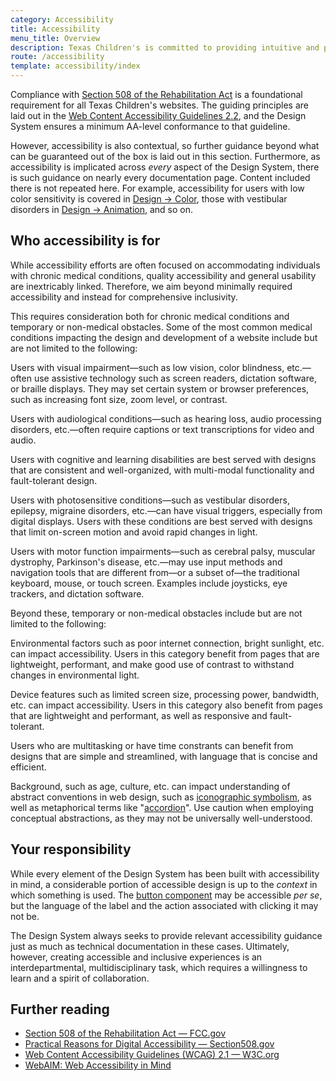 ```yaml
---
category: Accessibility
title: Accessibility
menu_title: Overview
description: Texas Children's is committed to providing intuitive and pleasant digital experiences to users of diverse abilities and backgrounds.
route: /accessibility
template: accessibility/index
---
```


Compliance with [Section 508 of the Rehabilitation Act](https://www.section508.gov/) is a foundational requirement for all Texas Children's websites. The guiding principles are laid out in the [Web Content Accessibility Guidelines 2.2](https://www.w3.org/TR/WCAG22/), and the Design System ensures a minimum AA-level conformance to that guideline.

However, accessibility is also contextual, so further guidance beyond what can be guaranteed out of the box is laid out in this section. Furthermore, as accessibility is implicated across *every* aspect of the Design System, there is such guidance on nearly every documentation page. Content included there is not repeated here. For example, accessibility for users with low color sensitivity is covered in [Design &rarr; Color](/design/color), those with vestibular disorders in [Design &rarr; Animation](/design/animation), and so on.

## Who accessibility is for
While accessibility efforts are often focused on accommodating individuals with chronic medical conditions, quality accessibility and general usability are inextricably linked. Therefore, we aim beyond minimally required accessibility and instead for comprehensive inclusivity.

This requires consideration both for chronic medical conditions and temporary or non-medical obstacles. Some of the most common medical conditions impacting the design and development of a website include but are not limited to the following:

<tcds-accordion>
  <tcds-accordion-section label="Visual impairment">
    <p>
      Users with visual impairment—such as low vision, color blindness, etc.—often use assistive technology such as screen readers, dictation software, or braille displays. They may set certain system or browser preferences, such as increasing font size, zoom level, or contrast.
    </p>
  </tcds-accordion-section>
  <tcds-accordion-section label="Audiological conditions">
    <p>Users with audiological conditions—such as hearing loss, audio processing disorders, etc.—often require captions or text transcriptions for video and audio.</p>
  </tcds-accordion-section>
  <tcds-accordion-section label="Cognitive and learning disabilities">
    <p>Users with cognitive and learning disabilities are best served with designs that are consistent and well-organized, with multi-modal functionality and fault-tolerant design.</p>
  </tcds-accordion-section>
  <tcds-accordion-section label="Photosensitive conditions">
    <p>Users with photosensitive conditions—such as vestibular disorders, epilepsy, migraine disorders, etc.—can have visual triggers, especially from digital displays. Users with these conditions are best served with designs that limit on-screen motion and avoid rapid changes in light.</p>
  </tcds-accordion-section>
  <tcds-accordion-section label="Motor function impairments">
    <p>Users with motor function impairments—such as cerebral palsy, muscular dystrophy, Parkinson's disease, etc.—may use input methods and navigation tools that are different from—or a subset of—the traditional keyboard, mouse, or touch screen. Examples include joysticks, eye trackers, and dictation software.</p>
  </tcds-accordion-section>
</tcds-accordion>

Beyond these, temporary or non-medical obstacles include but are not limited to the following:

<tcds-accordion>
  <tcds-accordion-section label="Environmental factors">
    <p>Environmental factors such as poor internet connection, bright sunlight, etc. can impact accessibility. Users in this category benefit from pages that are lightweight, performant, and make good use of contrast to withstand changes in environmental light.</p>
  </tcds-accordion-section>
  <tcds-accordion-section label="Device capability">
    <p>Device features such as limited screen size, processing power, bandwidth, etc. can impact accessibility. Users in this category also benefit from pages that are lightweight and performant, as well as responsive and fault-tolerant.</p>
  </tcds-accordion-section>
  <tcds-accordion-section label="Focus capacity">
    <p>Users who are multitasking or have time constrants can benefit from designs that are simple and streamlined, with language that is concise and efficient.</p>
  </tcds-accordion-section>
  <tcds-accordion-section label="Background">
    <p>Background, such as age, culture, etc. can impact understanding of abstract conventions in web design, such as <a href="/brand/icons">iconographic symbolism</a>, as well as metaphorical terms like "<a href="/components/accordion">accordion</a>". Use caution when employing conceptual abstractions, as they may not be universally well-understood.</p>
  </tcds-accordion-section>
</tcds-accordion>

## Your responsibility
While every element of the Design System has been built with accessibility in mind, a considerable portion of accessible design is up to the *context* in which something is used. The [button component](/components/button) may be accessible *per se*, but the language of the label and the action associated with clicking it may not be.

The Design System always seeks to provide relevant accessibility guidance just as much as technical documentation in these cases. Ultimately, however, creating accessible and inclusive experiences is an interdepartmental, multidisciplinary task, which requires a willingness to learn and a spirit of collaboration.

## Further reading
* [Section 508 of the Rehabilitation Act — FCC.gov](https://www.fcc.gov/general/section-508-rehabilitation-act)
* [Practical Reasons for Digital Accessibility — Section508.gov](https://www.section508.gov/manage/benefits-of-accessibility/)
* [Web Content Accessibility Guidelines (WCAG) 2.1 — W3C.org](https://www.w3.org/TR/WCAG21/)
* [WebAIM: Web Accessibility in Mind](https://webaim.org/)
